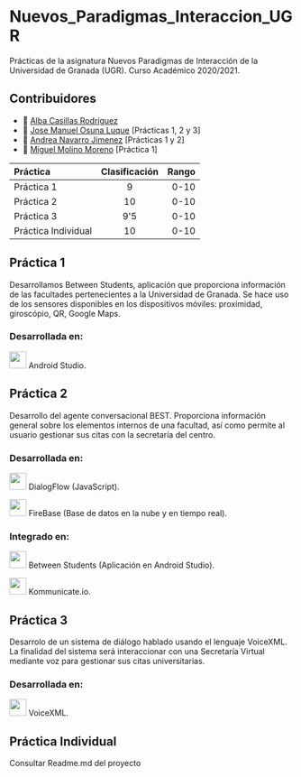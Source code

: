 # Nuevos_Paradigmas_Interaccion_UGR
Prácticas de la asignatura Nuevos Paradigmas de Interacción de la Universidad de Granada (UGR). Curso Académico 2020/2021.

## Contribuidores
+ :bust_in_silhouette: [Alba Casillas Rodríguez](https://github.com/CasillasAlba)
+ :bust_in_silhouette: [Jose Manuel Osuna Luque](https://github.com/JosuZx13) [Prácticas 1, 2 y 3]
+ :bust_in_silhouette: [Andrea Navarro Jimenez](https://github.com/andreanaji007) [Prácticas 1 y 2]
+ :bust_in_silhouette: [Miguel Molino Moreno](https://github.com/Miguel-mm) [Práctica 1]

| Práctica | Clasificación | Rango |
| :---         |     :---:      |          ---: |
| Práctica 1   | 9    | 0-10     |
| Práctica 2   | 10    | 0-10  |
| Práctica 3   | 9'5    | 0-10     |
| Práctica Individual    | 10      | 0-10    |

## Práctica 1
Desarrollamos Between Students, aplicación que proporciona información de las facultades pertenecientes a la Universidad de Granada. Se hace uso de los sensores disponibles en los dispositivos móviles: proximidad, giroscópio, QR, Google Maps.

### Desarrollada en: 

<img height="30" src="https://user-images.githubusercontent.com/47610906/102832526-f2388580-43ee-11eb-91fc-8f03cc372447.png"> Android Studio.


## Práctica 2
Desarrollo del agente conversacional BEST. Proporciona información general sobre los elementos internos de una facultad, así como permite al usuario gestionar sus citas con la secretaría del centro.

### Desarrollada en:

<img height="30" src="https://user-images.githubusercontent.com/47610906/102832671-5b1ffd80-43ef-11eb-8f4b-733169bb6cfd.png"> DialogFlow (JavaScript).

<img height="30" src="https://user-images.githubusercontent.com/47610906/102832672-5b1ffd80-43ef-11eb-8b06-07f6a7a8d644.png"> FireBase (Base de datos en la nube y en tiempo real).

### Integrado en:

<img height="30" src="https://user-images.githubusercontent.com/47610906/102832674-5bb89400-43ef-11eb-9dd9-91677e445cac.png"> Between Students (Aplicación en Android Studio).

<img height="30" src="https://user-images.githubusercontent.com/47610906/102832673-5bb89400-43ef-11eb-95fb-9cf7af866079.png"> Kommunicate.io.


## Práctica 3
Desarrolo de un sistema de diálogo hablado usando el lenguaje VoiceXML. La finalidad del sistema será interaccionar con una Secretaría Virtual mediante voz para gestionar sus citas universitarias.

### Desarrollada en:

<img height="30" src="https://user-images.githubusercontent.com/47610906/106669940-b75c6c80-65ac-11eb-872d-b718cb0c9495.png"> VoiceXML.

## Práctica Individual
Consultar Readme.md del proyecto



